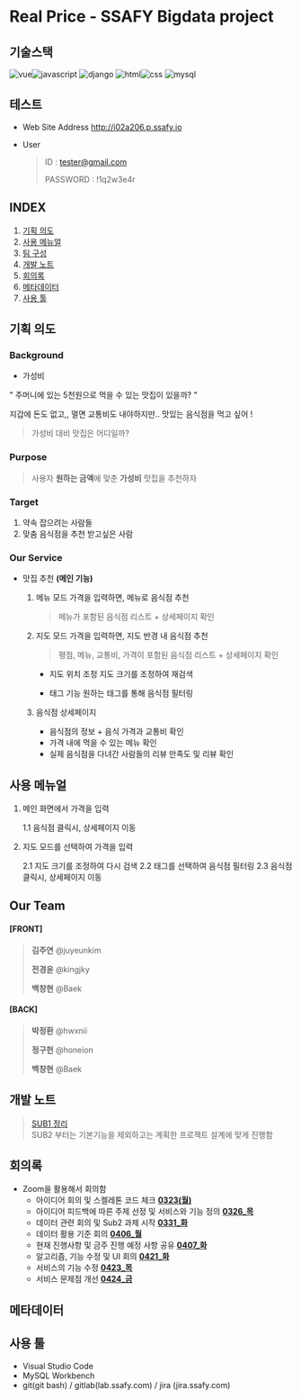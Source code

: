 # **Real Price** - SSAFY Bigdata project 

## **기술스택**

![vue](https://img.shields.io/badge/vue-4.3.0-blue?logo=Vue.js)![javascript](https://img.shields.io/badge/javascript-es6-yellowgreen?logo=javascript)
![django](https://img.shields.io/badge/django-2.2.7-yellow?logo=django)
![html](https://img.shields.io/badge/html-html5-red?logo=html5)![css](https://img.shields.io/badge/css-css3-red?logo=css3)
![mysql](https://img.shields.io/badge/mysql-8.0.19-success?logo=mysql)

## 테스트 

 - Web Site Address
   http://i02a206.p.ssafy.io 

 - User

   > ID : tester@gmail.com  
   >
   > PASSWORD : !1q2w3e4r



## INDEX

1. [기획 의도](#기획-의도)
1. [사용 메뉴얼](#사용-메뉴얼)
1. [팀 구성](#팀-구성)
1. [개발 노트](#개발-노트)
1. [회의록](#회의록)
1. [메타데이터](#메타데이터)
1. [사용 툴](#사용-툴)

## **기획 의도**

 ### Background

- 가성비

" 주머니에 있는 5천원으로 먹을 수 있는 맛집이 있을까? "

지갑에 돈도 없고,, 멀면 교통비도 내야하지만..
맛있는 음식점을 먹고 싶어 !

> 가성비 대비 맛집은 어디일까?



 ###  Purpose

> 사용자 **원하는 금액**에 맞춘 **가성비** 맛집을 추천하자



 ###  Target

1. 약속 잡으려는 사람들
2. 맞춤 음식점을 추천 받고싶은 사람



 ###  Our Service

- 맛집 추천 **(메인 기능)**

  1. 메뉴 모드
     가격을 입력하면, 메뉴로 음식점 추천

     > 메뉴가 포함된 음식점 리스트 + 상세페이지 확인

  2. 지도 모드
     가격을 입력하면, 지도 반경 내 음식점 추천

     > 평점, 메뉴, 교통비, 가격이 포함된 음식점 리스트 + 상세페이지 확인

     - 지도 위치 조정
       지도 크기를 조정하여 재검색

     - 태그 기능
       원하는 태그를 통해 음식점 필터링

  3. 음식점 상세페이지

     - 음식점의 정보 + 음식 가격과 교통비 확인
     - 가격 내에 먹을 수 있는 메뉴 확인
     - 실제 음식점을 다녀간 사람들의 리뷰 만족도 및 리뷰 확인

  




## **사용 메뉴얼**

1. 메인 화면에서 가격을 입력

   1.1 음식점 클릭시, 상세페이지 이동

2. 지도 모드를 선택하여 가격을 입력

   2.1 지도 크기를 조정하여 다시 검색
   2.2 태그를 선택하여 음식점 필터링
   2.3 음식점 클릭시, 상세페이지 이동

   

## **Our Team**

#### [FRONT]

> **김주연** @juyeunkim
>
> **전경윤** @kingjky
>
> **백창현** @Baek

#### [BACK]

> **박정환** @hwxnii
>
> **정구헌** @honeion
>
> **백창현** @Baek

## **개발 노트**


> [SUB1 정리](sub1/SUB1정리.md)  
> SUB2 부터는 기본기능을 제외하고는 계획한 프로젝트 설계에 맞게 진행함

## **회의록**

 - Zoom을 활용해서 회의함
   - 아이디어 회의 및 스켈레톤 코드 체크 **[0323(월)](meetingLog/0323(월).md)**
   - 아이디어 피드백에 따른 주제 선정 및 서비스와 기능 정의 **[0326_목](meetingLog/0326(목).md)**
   - 데이터 관련 회의 및 Sub2 과제 시작 **[0331_화](meetingLog/0331(화).md)**
   - 데이터 활용 기준 회의 **[0406_월](meetingLog/0406(월).md)** 
   - 현재 진행사항 및 금주 진행 예정 사항 공유 **[0407_화](meetingLog/0407(화).md)**
   - 알고리즘, 기능 수정 및 UI 회의 **[0421_화](meetingLog/0421(화).md)**
   -  서비스의 기능 수정  **[0423_목](meetingLog/0423(목).md)**
    -  서비스 문제점 개선 **[0424_금](meetingLog/0424(금).md)**
   

## **메타데이터**



## **사용 툴**

- Visual Studio Code 
- MySQL Workbench
- git(git bash) / gitlab(lab.ssafy.com) / jira (jira.ssafy.com)